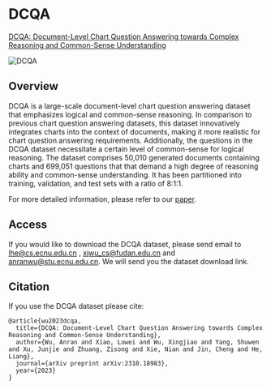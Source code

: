 # DCQA
[DCQA: Document-Level Chart Question Answering towards Complex Reasoning and Common-Sense Understanding](https://arxiv.org/abs/2310.18983)

![DCQA](./DCQA.png)



## Overview

DCQA is a large-scale document-level chart question answering dataset that emphasizes logical and common-sense reasoning. In comparison to previous chart question answering datasets, this dataset innovatively integrates charts into the context of documents, making it more realistic for chart question answering requirements. Additionally, the questions in the DCQA dataset necessitate a certain level of common-sense for logical reasoning. The dataset comprises 50,010 generated documents containing charts and 699,051 questions that that demand a high degree of reasoning ability and common-sense understanding.  It has been partitioned into training, validation, and test sets with a ratio of 8:1:1.

For more detailed information, please refer to our [paper](https://arxiv.org/abs/2310.18983).



## Access

If you would like to download the DCQA dataset, please send email to [lhe@cs.ecnu.edu.cn](mailto:lhe@cs.ecnu.edu.cn) , [xjwu_cs@fudan.edu.cn](mailto:xjwu_cs@fudan.edu.cn) and [anranwu@stu.ecnu.edu.cn](mailto:anranwu@stu.ecnu.edu.cn). We will send you the dataset download link.





## Citation

If you use the DCQA dataset please cite:

```
@article{wu2023dcqa,
  title={DCQA: Document-Level Chart Question Answering towards Complex Reasoning and Common-Sense Understanding},
  author={Wu, Anran and Xiao, Luwei and Wu, Xingjiao and Yang, Shuwen and Xu, Junjie and Zhuang, Zisong and Xie, Nian and Jin, Cheng and He, Liang},
  journal={arXiv preprint arXiv:2310.18983},
  year={2023}
}
```
